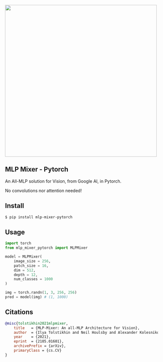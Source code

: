 <img src="./images/mlp-mixer.png" width="500px"></img>

## MLP Mixer - Pytorch

An All-MLP solution for Vision, from Google AI, in Pytorch.

No convolutions nor attention needed!

## Install

```bash
$ pip install mlp-mixer-pytorch
```

## Usage

```python
import torch
from mlp_mixer_pytorch import MLPMixer

model = MLPMixer(
    image_size = 256,
    patch_size = 16,
    dim = 512,
    depth = 12,
    num_classes = 1000
)

img = torch.randn(1, 3, 256, 256)
pred = model(img) # (1, 1000)
```

## Citations

```bibtex
@misc{tolstikhin2021mlpmixer,
    title   = {MLP-Mixer: An all-MLP Architecture for Vision},
    author  = {Ilya Tolstikhin and Neil Houlsby and Alexander Kolesnikov and Lucas Beyer and Xiaohua Zhai and Thomas Unterthiner and Jessica Yung and Daniel Keysers and Jakob Uszkoreit and Mario Lucic and Alexey Dosovitskiy},
    year    = {2021},
    eprint  = {2105.01601},
    archivePrefix = {arXiv},
    primaryClass = {cs.CV}
}
```
